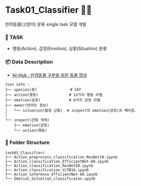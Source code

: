 # Task01_Classifier 🐾🐾
반려동물(고양이) 분류 single task 모델 개발

### 🔄 TASK
- 행동(Action), 감정(Emotion), 상황(Situation) 분류

### 📦 Data Description
- [AI-Hub : 반려동물 구분을 위한 동물 영상](https://aihub.or.kr/aihubdata/data/view.do?currMenu=115&topMenu=100&aihubDataSe=realm&dataSetSn=59)

```
Json info :
├── species(종)               # CAT
├── action(행동)              # 12가지 행동 라벨
├── emotion(감정)             # 6가지 감정 라벨
├── owner(반려인 정보)            
│   └── situation(촬영 상황)  # inspect의 emotion(감정)과 페어함.
│
└── inspect(관찰 객체)        
    ├── emotion(감정)    
    └── action(행동)
```

### 📁 Folder Structure
```
task01_Classifier/      
├── Action_preprocess_classification_ResNet18.ipynb   
├── Action_classification_EfficientNet-b0.ipynb
├── Action_classification_ResNet50.ipynb
├── Action_classification_ViTB16.ipynb
├── Action_inference_EfficientNet-b0.ipynb
└── Emotion_Situation_classificaton.ipynb             
```

